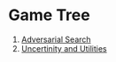 # Game Tree
1. [Adversarial Search](./Adversarial%20Search/index.md)
2. [Uncertinity and Utilities](./Uncertinity%20and%20Utilities/index.md)
